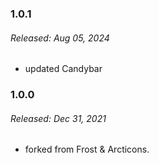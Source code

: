 ### 1.0.1
###### Released: Aug 05, 2024
- updated Candybar

### 1.0.0
###### Released: Dec 31, 2021
- forked from Frost & Arcticons.
